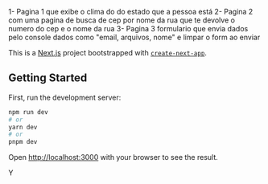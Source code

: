 1- Pagina 1 que exibe o clima do do estado que a pessoa está 
2- Pagina 2 com uma pagina de busca de cep por nome da rua que te devolve o numero do cep e o nome da rua
3- Pagina 3 formulario que envia dados pelo console dados como "email, arquivos, nome" e limpar o form ao enviar 

This is a [Next.js](https://nextjs.org/) project bootstrapped with [`create-next-app`](https://github.com/vercel/next.js/tree/canary/packages/create-next-app).

## Getting Started

First, run the development server:

```bash
npm run dev
# or
yarn dev
# or
pnpm dev
```

Open [http://localhost:3000](http://localhost:3000) with your browser to see the result.

Y
